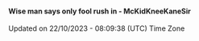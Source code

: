 #### Wise man says only fool rush in - McKidKneeKaneSir
Updated on 22/10/2023 - 08:09:38 (UTC) Time Zone
